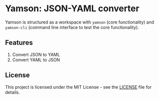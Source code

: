 # Yamson: JSON-YAML converter

Yamson is structured as a workspace with `yamson` (core functionality) and `yamson-cli` (command line interface to test the core functionality).

## Features

1. Convert JSON to YAML
2. Convert YAML to JSON

## License

This project is licensed under the MIT License - see the [LICENSE](LICENSE) file for details.
